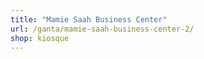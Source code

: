 ```yaml
---
title: "Mamie Saah Business Center"
url: /ganta/mamie-saah-business-center-2/
shop: kiosque
---
```

